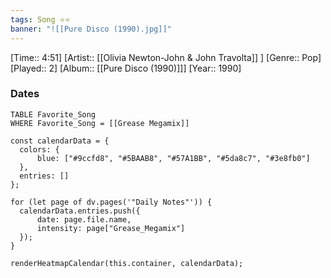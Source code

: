 ```yaml
---
tags: Song ⭐⭐ 
banner: "![[Pure Disco (1990).jpg]]"
---
```

[Time:: 4:51]
[Artist:: [[Olivia Newton-John & John Travolta]] ]
[Genre:: Pop]
[Played:: 2]
[Album:: [[Pure Disco (1990)]]]
[Year:: 1990]
### Dates
````dataview
TABLE Favorite_Song
WHERE Favorite_Song = [[Grease Megamix]]
````

  ```dataviewjs
const calendarData = { 
	colors: { 
		blue: ["#9ccfd8", "#5BAAB8", "#57A1BB", "#5da8c7", "#3e8fb0"] 
	}, 
	entries: [] 
}; 

for (let page of dv.pages('"Daily Notes"')) { 
	calendarData.entries.push({ 
		date: page.file.name, 
		intensity: page["Grease_Megamix"]
	}); 
} 

renderHeatmapCalendar(this.container, calendarData);
```
